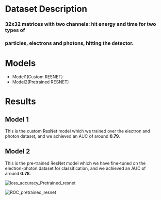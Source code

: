 # Dataset Description
### 32x32 matrices with two channels: hit energy and time for two types of
### particles, electrons and photons, hitting the detector.

# Models
  - Model1(Custom RESNET)
  - Model2(Pretrained RESNET)

# Results

## Model 1
This is the custom ResNet model which we trained over the electron and photon dataset, and we achieved an AUC of around **0.79**.


## Model 2
This is the pre-trained ResNet model which we have fine-tuned on the electron-photon dataset for classification, and we achieved an AUC of around **0.78**.

![loss_accuracy_Pretrained_resnet](https://github.com/user-attachments/assets/749132de-6140-4282-b801-1ca9d922cf75)

![ROC_pretrained_resnet](https://github.com/user-attachments/assets/d862dd01-427c-40da-ac38-a41b3fe4b26e)


